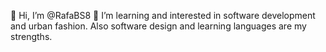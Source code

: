 👋 Hi, I’m @RafaBS8
👀 I’m learning and interested in software development and urban fashion. Also software design and learning languages are my strengths.


<!---
RafaBS8/RafaBS8 is a ✨ special ✨ repository because its `README.md` (this file) appears on your GitHub profile.
You can click the Preview link to take a look at your changes.
--->
